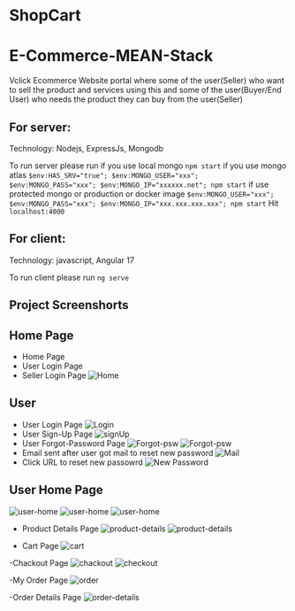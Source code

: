 # ShopCart
# E-Commerce-MEAN-Stack

Vclick Ecommerce Website portal where some of the user(Seller) who want to sell the product and services using this and some of the user(Buyer/End User) who needs the product they can buy from the user(Seller)

## For server: 
Technology: Nodejs, ExpressJs, Mongodb

To run server please run 
if you use local mongo `npm start`
if you use mongo atlas `$env:HAS_SRV="true"; $env:MONGO_USER="xxx"; $env:MONGO_PASS="xxx"; $env:MONGO_IP="xxxxxx.net"; npm start`
if use protected mongo or production or docker image `$env:MONGO_USER="xxx"; $env:MONGO_PASS="xxx"; $env:MONGO_IP="xxx.xxx.xxx.xxx"; npm start`
Hit `localhost:4000`

## For client: 
Technology: javascript, Angular 17

To run client please run `ng serve`

## Project Screenshorts

## Home Page
- Home Page
- User Login Page
- Seller Login Page
![Home](https://github.com/user-attachments/assets/34be30b6-a7c6-419c-b786-a664f7f484ea)


## User
- User Login Page
![Login](https://github.com/user-attachments/assets/7ad8e19f-8a7c-4df8-8d1e-60ad06b5a73e)
- User Sign-Up Page
![signUp](https://github.com/user-attachments/assets/62fdb00e-dcb2-4c4d-b7bc-479c00dd37d6)
- User Forgot-Password Page
![Forgot-psw](https://github.com/user-attachments/assets/bd98c1a7-761e-4fdd-9184-d8634d67a2fa)
![Forgot-psw](https://github.com/user-attachments/assets/c0c2cb67-8815-4a83-b38a-40adf106370e)
- Email sent after user got mail to reset new password
![Mail](https://github.com/user-attachments/assets/b731b879-4ad2-4dee-83f8-6401660b1a7d)
- Click URL to reset new passowrd
![New Password](https://github.com/user-attachments/assets/7bacb25d-babd-4a14-a333-8e938dde16e0)


## User Home Page
![user-home](https://github.com/user-attachments/assets/a9c7eaac-d1d0-4831-bb46-928e201438c3)
![user-home](https://github.com/user-attachments/assets/a9ff2032-3b34-45d1-8597-549792d91027)
![user-home](https://github.com/user-attachments/assets/fa2e1340-d3cd-4756-8e8e-f55cfb490615)

- Product Details Page
![product-details](https://github.com/user-attachments/assets/5fab680a-7fe9-4485-9006-d8f6386155f5)
![product-details](https://github.com/user-attachments/assets/e0a38097-eaf9-4664-823d-8a519f709a2e)

- Cart Page
![cart](https://github.com/user-attachments/assets/2697b1dd-9965-4d9f-82e6-1b6807a4bf99)

-Chackout Page
![chackout](https://github.com/user-attachments/assets/1cd11a3d-a7e6-4402-a1c8-ec2b74ff4da8)
![checkout](https://github.com/user-attachments/assets/d384a747-0321-4e51-a098-4efe24b35277)

-My Order Page
![order](https://github.com/user-attachments/assets/1d2dd313-6748-48ed-9ae3-a0972d834344)

-Order Details Page
![order-details](https://github.com/user-attachments/assets/1ab8c036-d8f5-4dca-a82b-777ed06edb80)








